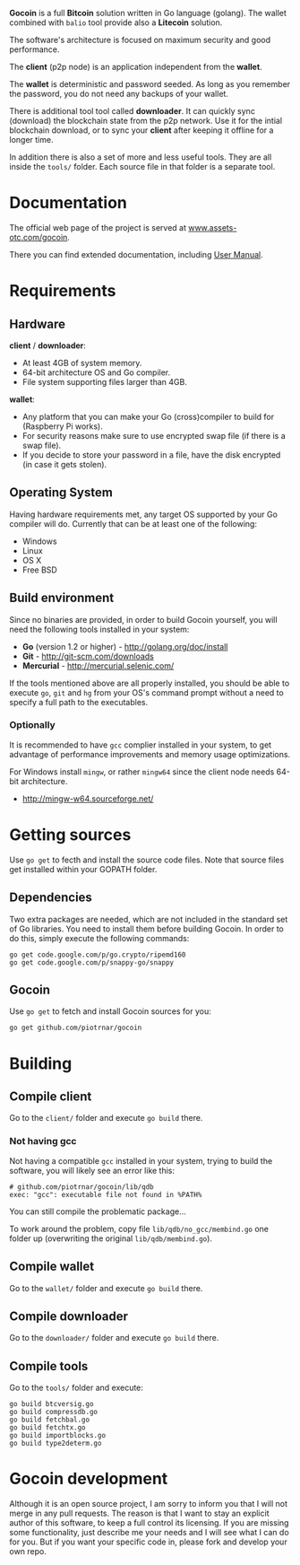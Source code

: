 **Gocoin** is a full **Bitcoin** solution written in Go language (golang).
The wallet combined with `balio` tool provide also a **Litecoin** solution.

The software's architecture is focused on maximum security and good performance.

The **client** (p2p node) is an application independent from the **wallet**.

The **wallet** is deterministic and password seeded.
As long as you remember the password, you do not need any backups of your wallet.

There is additional tool tool called **downloader**.
It can quickly sync (download) the blockchain state from the p2p network.
Use it for the intial blockchain download, or to sync your **client** after keeping it offline for a longer time.

In addition there is also a set of more and less useful tools.
They are all inside the `tools/` folder.
Each source file in that folder is a separate tool.


# Documentation
The official web page of the project is served at <a href="http://www.assets-otc.com/gocoin">www.assets-otc.com/gocoin</a>.

There you can find extended documentation, including <a href="http://www.assets-otc.com/gocoin/manual">User Manual</a>.


# Requirements

## Hardware

**client** / **downloader**:

* At least 4GB of system memory.
* 64-bit architecture OS and Go compiler.
* File system supporting files larger than 4GB.


**wallet**:

* Any platform that you can make your Go (cross)compiler to build for (Raspberry Pi works).
* For security reasons make sure to use encrypted swap file (if there is a swap file).
* If you decide to store your password in a file, have the disk encrypted (in case it gets stolen).


## Operating System
Having hardware requirements met, any target OS supported by your Go compiler will do.
Currently that can be at least one of the following:

* Windows
* Linux
* OS X
* Free BSD

## Build environment
Since no binaries are provided, in order to build Gocoin yourself, you will need the following tools installed in your system:

* **Go** (version 1.2 or higher) - http://golang.org/doc/install
* **Git** - http://git-scm.com/downloads
* **Mercurial** - http://mercurial.selenic.com/

If the tools mentioned above are all properly installed, you should be able to execute `go`, `git` and `hg` from your OS's command prompt without a need to specify a full path to the executables.


### Optionally

It is recommended to have `gcc` complier installed in your system, to get advantage of performance improvements and memory usage optimizations.

For Windows install `mingw`, or rather `mingw64` since the client node needs 64-bit architecture.

 * http://mingw-w64.sourceforge.net/


# Getting sources

Use `go get` to fecth and install the source code files.
Note that source files get installed within your GOPATH folder.

## Dependencies

Two extra packages are needed, which are not included in the standard set of Go libraries.
You need to install them before building Gocoin.
In order to do this, simply execute the following commands:

	go get code.google.com/p/go.crypto/ripemd160
	go get code.google.com/p/snappy-go/snappy

## Gocoin
Use `go get` to fetch and install Gocoin sources for you:

	go get github.com/piotrnar/gocoin


# Building

## Compile client
Go to the `client/` folder and execute `go build` there.

### Not having gcc

Not having a compatible `gcc` installed in your system, trying to build the software, you will likely see an error like this:

	# github.com/piotrnar/gocoin/lib/qdb
	exec: "gcc": executable file not found in %PATH%

You can still compile the problematic package...

To work around the problem, copy file `lib/qdb/no_gcc/membind.go` one folder up (overwriting the original `lib/qdb/membind.go`).

## Compile wallet
Go to the `wallet/` folder and execute `go build` there.

## Compile downloader
Go to the `downloader/` folder and execute `go build` there.

## Compile tools
Go to the `tools/` folder and execute:

	go build btcversig.go
	go build compressdb.go
	go build fetchbal.go
	go build fetchtx.go
	go build importblocks.go
	go build type2determ.go


# Gocoin development
Although it is an open source project, I am sorry to inform you that I will not merge in any pull requests.
The reason is that I want to stay an explicit author of this software, to keep a full control its licensing.
If you are missing some functionality, just describe me your needs and I will see what I can do for you.
But if you want your specific code in, please fork and develop your own repo.
